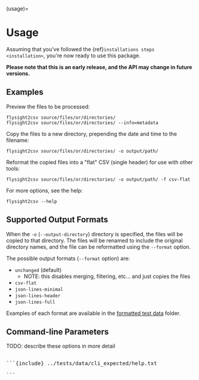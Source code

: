 (usage)=

# Usage

Assuming that you've followed the {ref}`installations steps <installation>`, you're now ready to use this package.

**Please note that this is an early release, and the API may change in future versions.**

## Examples

Preview the files to be processed:

```shell
flysight2csv source/files/or/directories/
flysight2csv source/files/or/directories/ --info=metadata
```

Copy the files to a new directory, prepending the date and time to the filename:

```shell
flysight2csv source/files/or/directories/ -o output/path/
```

Reformat the copied files into a "flat" CSV (single header) for use with other tools:

```shell
flysight2csv source/files/or/directories/ -o output/path/ -f csv-flat
```

For more options, see the help:

```shell
flysight2csv --help
```

## Supported Output Formats

When the `-o` (`--output-directory`) directory is specified, the files will be copied to that directory. The files will
be renamed to include the original directory names, and the file can be reformatted using the `--format` option.

The possible output formats (`--format` option) are:

- `unchanged` (default)
  - NOTE: this disables merging, filtering, etc... and just copies the files
- `csv-flat`
- `json-lines-minimal`
- `json-lines-header`
- `json-lines-full`

Examples of each format are available in
the [formatted test data](https://github.com/yoleg/flysight2csv/tree/main/tests/data/formatted/expected) folder.

## Command-line Parameters

TODO: describe these options in more detail

<pre>

```{include} ../tests/data/cli_expected/help.txt

```

</pre>
